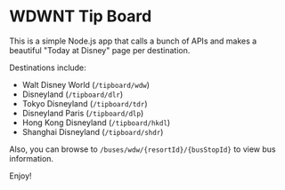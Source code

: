# WDWNT Tip Board

This is a simple Node.js app that calls a bunch of APIs and makes a beautiful "Today at Disney" page per destination.

Destinations include:
* Walt Disney World (`/tipboard/wdw`)
* Disneyland (`/tipboard/dlr`)
* Tokyo Disneyland (`/tipboard/tdr`)
* Disneyland Paris (`/tipboard/dlp`)
* Hong Kong Disneyland (`/tipboard/hkdl`)
* Shanghai Disneyland (`/tipboard/shdr`)

Also, you can browse to `/buses/wdw/{resortId}/{busStopId}` to view bus information.

Enjoy!
